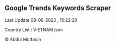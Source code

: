 

## Google Trends Keywords Scraper 
 
Last Update 09-08-2023 , 15:22:20

Country List :
VIETNAM.json



© Abdul Muttaqin 
